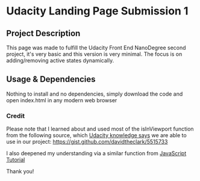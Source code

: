 # Udacity Landing Page Submission 1

## Project Description
This page was made to fulfill the Udacity Front End NanoDegree second project, it's very basic and this version is very minimal. The focus is on adding/removing active states dynamically. 

## Usage & Dependencies  
Nothing to install and no dependencies, simply download the code and open index.html in any modern web browser

### Credit
Please note that I learned about and used most of the isInViewport function from the following source, which [Udacity knowledge says](https://knowledge.udacity.com/questions/85408) we are able to use in our project: https://gist.github.com/davidtheclark/5515733

I also deepened my understanding via a similar function from [JavaScript Tutorial](https://www.javascripttutorial.net/dom/css/check-if-an-element-is-visible-in-the-viewport/) 

Thank you!